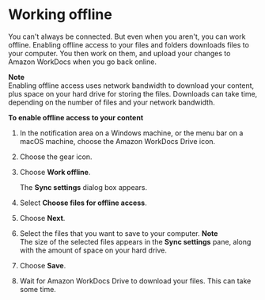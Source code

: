 # Working offline<a name="drive_offline"></a>

You can't always be connected\. But even when you aren't, you can work offline\. Enabling offline access to your files and folders downloads files to your computer\. You then work on them, and upload your changes to Amazon WorkDocs when you go back online\.

**Note**  
Enabling offline access uses network bandwidth to download your content, plus space on your hard drive for storing the files\. Downloads can take time, depending on the number of files and your network bandwidth\.

**To enable offline access to your content**

1. In the notification area on a Windows machine, or the menu bar on a macOS machine, choose the Amazon WorkDocs Drive icon\.

1. Choose the gear icon\.

1. Choose **Work offline**\.

   The **Sync settings** dialog box appears\.

1.  Select **Choose files for offline access**\.

1. Choose **Next**\.

1. Select the files that you want to save to your computer\.
**Note**  
The size of the selected files appears in the **Sync settings** pane, along with the amount of space on your hard drive\.

1. Choose **Save**\.

1. Wait for Amazon WorkDocs Drive to download your files\. This can take some time\.